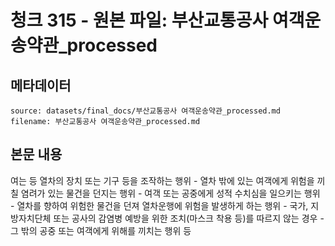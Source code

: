 # 청크 315 - 원본 파일: 부산교통공사 여객운송약관_processed

## 메타데이터

```
source: datasets/final_docs/부산교통공사 여객운송약관_processed.md
filename: 부산교통공사 여객운송약관_processed.md
```

## 본문 내용

여는 등 열차의 장치 또는 기구 등을 조작하는 행위 - 열차 밖에 있는 여객에게 위험을 끼칠 염려가 있는 물건을 던지는 행위 - 여객 또는 공중에게 성적 수치심을 일으키는 행위 - 열차를 향하여 위험한 물건을 던져 열차운행에 위험을 발생하게 하는 행위 - 국가, 지방자치단체 또는 공사의 감염병 예방을 위한 조치(마스크 착용 등)를 따르지 않는 경우 - 그 밖의 공중 또는 여객에게 위해를 끼치는 행위 등